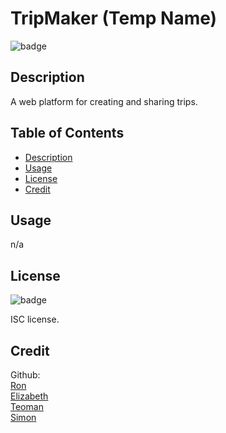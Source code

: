
# TripMaker (Temp Name)
  
![badge](https://img.shields.io/badge/license-ISC-brightgreen)

## Description

A web platform for creating and sharing trips.

## Table of Contents

* [Description](#description)
* [Usage](#usage)
* [License](#license)
* [Credit](#credit)

## Usage

n/a

## License

![badge](https://img.shields.io/badge/license-ISC-brightgreen)

ISC license.

## Credit

Github:<br>
[Ron](https://github.com/n/a)<br>
[Elizabeth](https://github.com/n/a)<br>
[Teoman](https://github.com/n/a)<br>
[Simon](https://github.com/n/a)<br>
